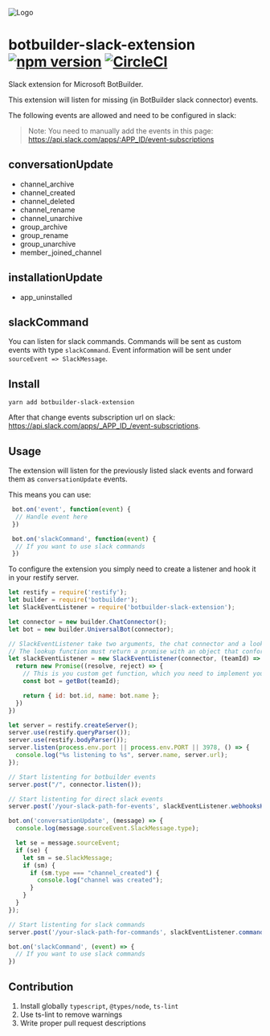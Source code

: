 ![Logo](logo.png)

# botbuilder-slack-extension [![npm version](https://badge.fury.io/js/botbuilder-slack-extension.svg)](https://badge.fury.io/js/botbuilder-slack-extension) [![CircleCI](https://circleci.com/gh/suttna/botbuilder-slack-extension.svg?style=svg)](https://circleci.com/gh/suttna/botbuilder-slack-extension)

Slack extension for Microsoft BotBuilder.

This extension will listen for missing (in BotBuilder slack connector) events.

The following events are allowed and need to be configured in slack:

> Note: You need to manually add the events in this page: https://api.slack.com/apps/:APP_ID/event-subscriptions

## conversationUpdate

- channel_archive
- channel_created
- channel_deleted
- channel_rename
- channel_unarchive
- group_archive
- group_rename
- group_unarchive
- member_joined_channel

## installationUpdate

- app_uninstalled

## slackCommand

You can listen for slack commands. Commands will be sent as custom events with type `slackCommand`. Event
information will be sent under `sourceEvent => SlackMessage`.

## Install

```
yarn add botbuilder-slack-extension
```

After that change events subscription url on slack: https://api.slack.com/apps/_APP_ID_/event-subscriptions.

## Usage

The extension will listen for the previously listed slack events and forward them as `conversationUpdate` events.

This means you can use:

```javascript
 bot.on('event', function(event) {
  // Handle event here
 })

 bot.on('slackCommand', function(event) {
  // If you want to use slack commands
 })
```

To configure the extension you simply need to create a listener and hook it in your restify server.

```javascript
let restify = require('restify');
let builder = require('botbuilder');
let SlackEventListener = require('botbuilder-slack-extension');

let connector = new builder.ChatConnector();
let bot = new builder.UniversalBot(connector);

// SlackEventListener take two arguments, the chat connector and a lookup function for your bot.
// The lookup function must return a promise with an object that conforms to IIdentity
let slackEventListener = new SlackEventListener(connector, (teamId) => {
  return new Promise((resolve, reject) => {
    // This is you custom get function, which you need to implement yourself
    const bot = getBot(teamId);

    return { id: bot.id, name: bot.name };
  })
})

let server = restify.createServer();
server.use(restify.queryParser());
server.use(restify.bodyParser());
server.listen(process.env.port || process.env.PORT || 3978, () => {
  console.log("%s listening to %s", server.name, server.url);
});

// Start listenting for botbuilder events
server.post("/", connector.listen());

// Start listenting for direct slack events
server.post('/your-slack-path-for-events', slackEventListener.webhooksHandler());

bot.on('conversationUpdate', (message) => {
  console.log(message.sourceEvent.SlackMessage.type);

  let se = message.sourceEvent;
  if (se) {
    let sm = se.SlackMessage;
    if (sm) {
      if (sm.type === "channel_created") {
        console.log("channel was created");
      }
    }
  }
});

// Start listenting for slack commands
server.post('/your-slack-path-for-commands', slackEventListener.commandsHandler());

bot.on('slackCommand', (event) => {
  // If you want to use slack commands
})
```

## Contribution
1. Install globally `typescript`, `@types/node`, `ts-lint`
2. Use ts-lint to remove warnings
3. Write proper pull request descriptions
